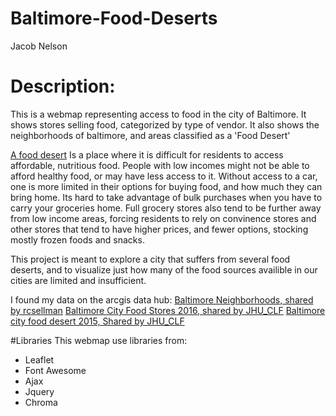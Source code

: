# Baltimore-Food-Deserts
Jacob Nelson

# Description:
This is a webmap representing access to food in the city of Baltimore.
It shows stores selling food, categorized by type of vendor.
It also shows the neighborhoods of baltimore, and areas classified as a 'Food Desert'

[A food desert](https://en.wikipedia.org/wiki/Food_desert)
Is a place where it is difficult for residents to access affordable, nutritious food.
People with low incomes might not be able to afford healthy food, or may have less access to it.
Without access to a car, one is more limited in their options for buying food, and how much they can bring home.
Its hard to take advantage of bulk purchases when you have to carry your groceries home.
Full grocery stores also tend to be further away from low income areas, forcing residents to rely on convinence stores and other stores that tend to have higher prices, and fewer options, stocking mostly frozen foods and snacks.

This project is meant to explore a city that suffers from several food deserts, and to visualize just how many of the food sources availible in our cities are limited and insufficient.

I found my data on the arcgis data hub:
[Baltimore Neighborhoods, shared by rcsellman](https://en.wikipedia.org/wiki/Food_desert)
[Baltimore City Food Stores 2016, shared by JHU_CLF](https://hub.arcgis.com/datasets/650fa48f80ae46ef9843171703ff96f0_217?geometry=-76.942%2C39.193%2C-76.296%2C39.379)
[Baltimore city food desert 2015, Shared by JHU_CLF](https://hub.arcgis.com/datasets/632a058f9a7e4f5baf43dde073db232f_126?geometry=-76.944%2C39.199%2C-76.297%2C39.385)

#Libraries
This webmap use libraries from:
* Leaflet
* Font Awesome
* Ajax
* Jquery
* Chroma

